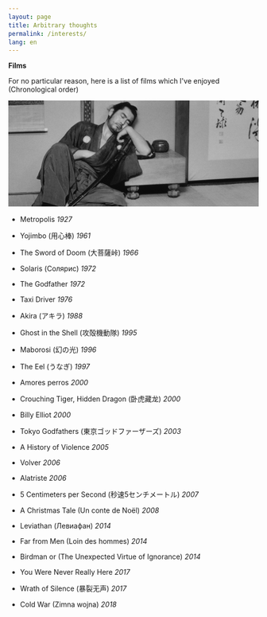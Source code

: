 ```yaml
---
layout: page
title: Arbitrary thoughts
permalink: /interests/
lang: en
---
```


**Films**

For no particular reason, here is a list of films which I've enjoyed (Chronological order)

![Sanjuro](assets/Sanjuro.jpg)

- Metropolis *1927*

- Yojimbo (用心棒) *1961*

- The Sword of Doom (大菩薩峠) *1966*

- Solaris (Солярис) *1972*

- The Godfather *1972*

- Taxi Driver *1976*

- Akira (アキラ) *1988*

- Ghost in the Shell (攻殻機動隊) *1995*

- Maborosi (幻の光) *1996*

- The Eel (うなぎ) *1997*

- Amores perros *2000*

- Crouching Tiger, Hidden Dragon (卧虎藏龙) *2000*

- Billy Elliot *2000*

- Tokyo Godfathers (東京ゴッドファーザーズ) *2003*

- A History of Violence *2005*

- Volver *2006*

- Alatriste *2006*

- 5 Centimeters per Second (秒速5センチメートル) *2007*

- A Christmas Tale (Un conte de Noël) *2008*

- Leviathan (Левиафан) *2014*

- Far from Men (Loin des hommes) *2014*

- Birdman or (The Unexpected Virtue of Ignorance) *2014*

- You Were Never Really Here *2017*

- Wrath of Silence (暴裂无声) *2017*

- Cold War (Zimna wojna) *2018*